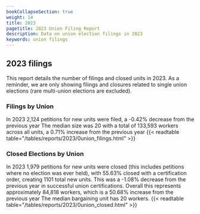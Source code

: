 ```yaml
---
bookCollapseSection: true
weight: 14
title: 2023
pagetitle: 2023 Union Filing Report
description: Data on union election filings in 2023
keywords: union filings
---
```


## 2023 filings

This report details the number of filings and closed units in 2023. As a reminder, we are only showing filings and closures related to single union elections (rare multi-union elections are excluded).

### Filings by Union
In 2023 2,124 petitions for new units were filed, a -0.42% decrease from the previous year The median size was 20 with a total of 133,593 workers across all units, a 0.71% increase from the previous year
{{< readtable table="/tables/reports/2023/0union_filings.html" >}}

### Closed Elections by Union
In 2023 1,979 petitions for new units were closed (this includes petitions where no election was ever held), with 55.63% closed with a certification order, creating 1101 total new units. This was a -1.08% decrease from the previous year in successful union certifications. Overall this represents approximately 84,818 workers, which is a 50.68% increase from the previous year The median bargaining unit has 20 workers.
{{< readtable table="/tables/reports/2023/0union_closed.html" >}}
